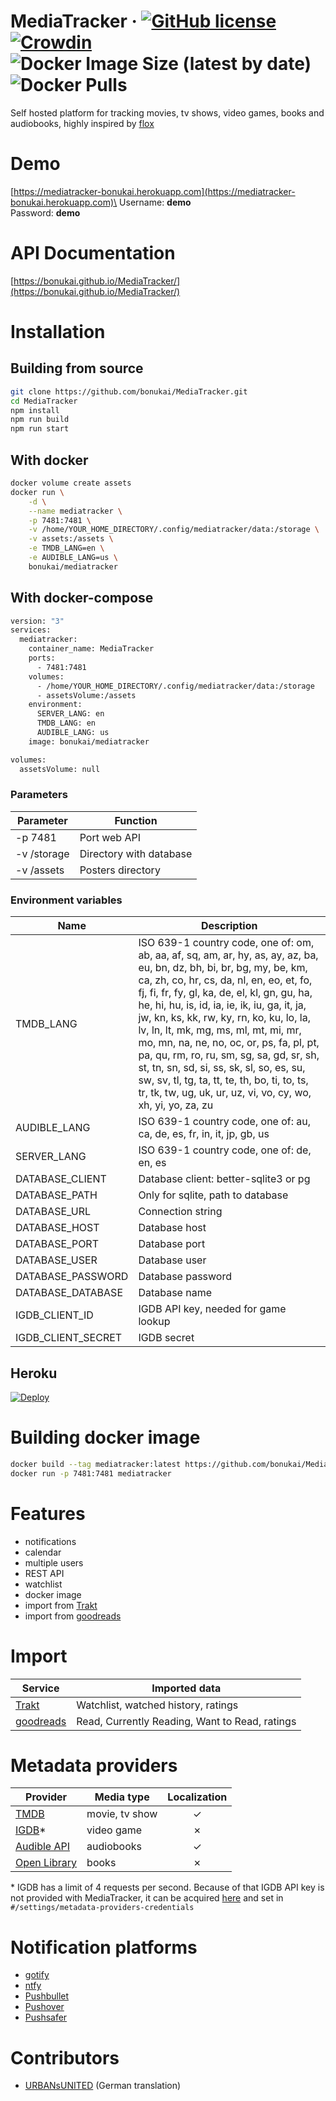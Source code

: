 # MediaTracker &middot; [![GitHub license](https://img.shields.io/badge/license-MIT-blue.svg)](https://github.com/bonukai/MediaTracker/blob/main/LICENSE) [![Crowdin](https://badges.crowdin.net/mediatracker/localized.svg)](https://crowdin.com/project/mediatracker) ![Docker Image Size (latest by date)](https://img.shields.io/docker/image-size/bonukai/mediatracker) ![Docker Pulls](https://img.shields.io/docker/pulls/bonukai/mediatracker)

Self hosted platform for tracking movies, tv shows, video games, books and audiobooks, highly inspired by [flox](https://github.com/devfake/flox)

# Demo

[https://mediatracker-bonukai.herokuapp.com](https://mediatracker-bonukai.herokuapp.com)\
Username: **demo**\
Password: **demo**

# API Documentation

[https://bonukai.github.io/MediaTracker/](https://bonukai.github.io/MediaTracker/)

# Installation

## Building from source

```bash
git clone https://github.com/bonukai/MediaTracker.git
cd MediaTracker
npm install
npm run build
npm run start
```

## With docker

```bash
docker volume create assets
docker run \
    -d \
    --name mediatracker \
    -p 7481:7481 \
    -v /home/YOUR_HOME_DIRECTORY/.config/mediatracker/data:/storage \
    -v assets:/assets \
    -e TMDB_LANG=en \
    -e AUDIBLE_LANG=us \
    bonukai/mediatracker
```

## With docker-compose

```bash
version: "3"
services:
  mediatracker:
    container_name: MediaTracker
    ports:
      - 7481:7481
    volumes:
      - /home/YOUR_HOME_DIRECTORY/.config/mediatracker/data:/storage
      - assetsVolume:/assets
    environment:
      SERVER_LANG: en
      TMDB_LANG: en
      AUDIBLE_LANG: us
    image: bonukai/mediatracker

volumes:
  assetsVolume: null
```

### Parameters

| Parameter   | Function                |
| ----------- | ----------------------- |
| -p 7481     | Port web API            |
| -v /storage | Directory with database |
| -v /assets  | Posters directory       |

### Environment variables

| Name               | Description                                                                                                                                                                                                                                                                                                                                                                                                                                                                                                                                                                                                |
| ------------------ | ---------------------------------------------------------------------------------------------------------------------------------------------------------------------------------------------------------------------------------------------------------------------------------------------------------------------------------------------------------------------------------------------------------------------------------------------------------------------------------------------------------------------------------------------------------------------------------------------------------- |
| TMDB_LANG          | ISO 639-1 country code, one of: om, ab, aa, af, sq, am, ar, hy, as, ay, az, ba, eu, bn, dz, bh, bi, br, bg, my, be, km, ca, zh, co, hr, cs, da, nl, en, eo, et, fo, fj, fi, fr, fy, gl, ka, de, el, kl, gn, gu, ha, he, hi, hu, is, id, ia, ie, ik, iu, ga, it, ja, jw, kn, ks, kk, rw, ky, rn, ko, ku, lo, la, lv, ln, lt, mk, mg, ms, ml, mt, mi, mr, mo, mn, na, ne, no, oc, or, ps, fa, pl, pt, pa, qu, rm, ro, ru, sm, sg, sa, gd, sr, sh, st, tn, sn, sd, si, ss, sk, sl, so, es, su, sw, sv, tl, tg, ta, tt, te, th, bo, ti, to, ts, tr, tk, tw, ug, uk, ur, uz, vi, vo, cy, wo, xh, yi, yo, za, zu |
| AUDIBLE_LANG       | ISO 639-1 country code, one of: au, ca, de, es, fr, in, it, jp, gb, us                                                                                                                                                                                                                                                                                                                                                                                                                                                                                                                                     |
| SERVER_LANG        | ISO 639-1 country code, one of: de, en, es                                                                                                                                                                                                                                                                                                                                                                                                                                                                                                                                                                 |
| DATABASE_CLIENT    | Database client: better-sqlite3 or pg                                                                                                                                                                                                                                                                                                                                                                                                                                                                                                                                                                      |
| DATABASE_PATH      | Only for sqlite, path to database                                                                                                                                                                                                                                                                                                                                                                                                                                                                                                                                                                          |
| DATABASE_URL       | Connection string                                                                                                                                                                                                                                                                                                                                                                                                                                                                                                                                                                                          |
| DATABASE_HOST      | Database host                                                                                                                                                                                                                                                                                                                                                                                                                                                                                                                                                                                              |
| DATABASE_PORT      | Database port                                                                                                                                                                                                                                                                                                                                                                                                                                                                                                                                                                                              |
| DATABASE_USER      | Database user                                                                                                                                                                                                                                                                                                                                                                                                                                                                                                                                                                                              |
| DATABASE_PASSWORD  | Database password                                                                                                                                                                                                                                                                                                                                                                                                                                                                                                                                                                                          |
| DATABASE_DATABASE  | Database name                                                                                                                                                                                                                                                                                                                                                                                                                                                                                                                                                                                              |
| IGDB_CLIENT_ID     | IGDB API key, needed for game lookup                                                                                                                                                                                                                                                                                                                                                                                                                                                                                                                                                                       |
| IGDB_CLIENT_SECRET | IGDB secret                                                                                                                                                                                                                                                                                                                                                                                                                                                                                                                                                                                                |

## Heroku

[![Deploy](https://www.herokucdn.com/deploy/button.svg)](https://heroku.com/deploy)

# Building docker image

```bash
docker build --tag mediatracker:latest https://github.com/bonukai/MediaTracker.git
docker run -p 7481:7481 mediatracker
```

# Features

- notifications
- calendar
- multiple users
- REST API
- watchlist
- docker image
- import from [Trakt](https://trakt.tv)
- import from [goodreads](https://www.goodreads.com)

# Import

| Service                                | Imported data                                  |
| -------------------------------------- | ---------------------------------------------- |
| [Trakt](https://trakt.tv)              | Watchlist, watched history, ratings            |
| [goodreads](https://www.goodreads.com) | Read, Currently Reading, Want to Read, ratings |

# Metadata providers

| Provider                                                                       | Media type     | Localization |
| ------------------------------------------------------------------------------ | -------------- | :----------: |
| [TMDB](https://www.themoviedb.org/)                                            | movie, tv show |      ✓       |
| [IGDB](https://www.igdb.com/)\*                                                | video game     |      ✗       |
| [Audible API](https://audible.readthedocs.io/en/latest/misc/external_api.html) | audiobooks     |      ✓       |
| [Open Library](https://openlibrary.org/)                                       | books          |      ✗       |

\* IGDB has a limit of 4 requests per second. Because of that IGDB API key is not provided with MediaTracker, it can be acquired [here](https://api-docs.igdb.com/#account-creation) and set in `#/settings/metadata-providers-credentials`

# Notification platforms

- [gotify](https://gotify.net)
- [ntfy](https://ntfy.sh)
- [Pushbullet](https://www.pushbullet.com)
- [Pushover](https://pushover.net)
- [Pushsafer](https://www.pushsafer.com)

# Contributors

- [URBANsUNITED](https://github.com/URBANsUNITED) (German translation)
